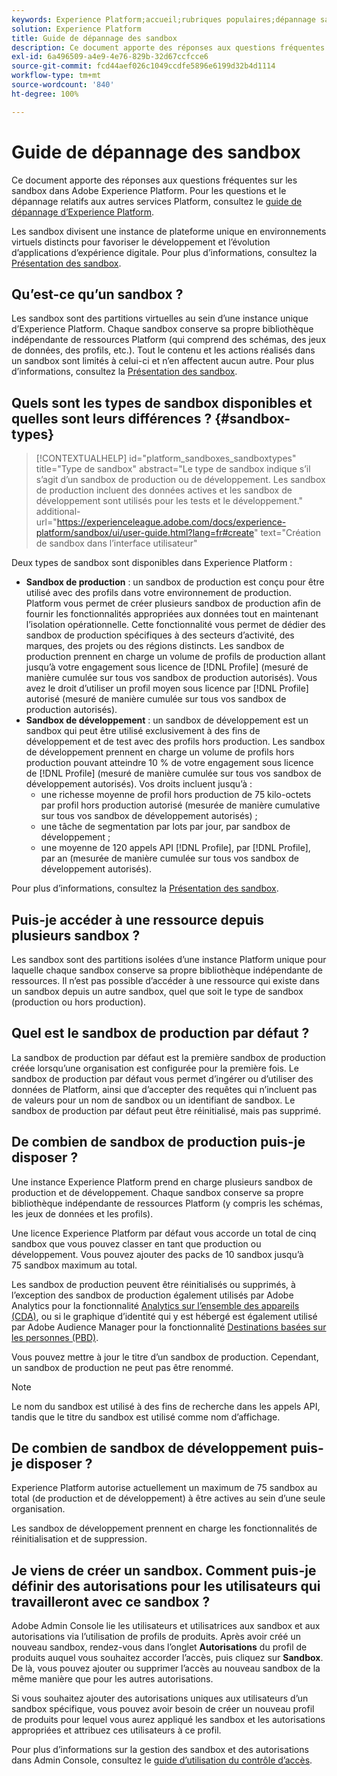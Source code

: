 ```yaml
---
keywords: Experience Platform;accueil;rubriques populaires;dépannage sandbox
solution: Experience Platform
title: Guide de dépannage des sandbox
description: Ce document apporte des réponses aux questions fréquentes sur les sandbox dans Adobe Experience Platform.
exl-id: 6a496509-a4e9-4e76-829b-32d67ccfcce6
source-git-commit: fcd44aef026c1049ccdfe5896e6199d32b4d1114
workflow-type: tm+mt
source-wordcount: '840'
ht-degree: 100%

---
```


# Guide de dépannage des sandbox

Ce document apporte des réponses aux questions fréquentes sur les sandbox dans Adobe Experience Platform. Pour les questions et le dépannage relatifs aux autres services Platform, consultez le [guide de dépannage d’Experience Platform](../landing/troubleshooting.md).

Les sandbox divisent une instance de plateforme unique en environnements virtuels distincts pour favoriser le développement et l’évolution d’applications d’expérience digitale. Pour plus d’informations, consultez la [Présentation des sandbox](home.md).

## Qu’est-ce qu’un sandbox ?

Les sandbox sont des partitions virtuelles au sein d’une instance unique d’Experience Platform. Chaque sandbox conserve sa propre bibliothèque indépendante de ressources Platform (qui comprend des schémas, des jeux de données, des profils, etc.). Tout le contenu et les actions réalisés dans un sandbox sont limités à celui-ci et n’en affectent aucun autre. Pour plus d’informations, consultez la [Présentation des sandbox](home.md).

## Quels sont les types de sandbox disponibles et quelles sont leurs différences ? {#sandbox-types}

>[!CONTEXTUALHELP]
>id="platform_sandboxes_sandboxtypes"
>title="Type de sandbox"
>abstract="Le type de sandbox indique s’il s’agit d’un sandbox de production ou de développement. Les sandbox de production incluent des données actives et les sandbox de développement sont utilisés pour les tests et le développement."
>additional-url="https://experienceleague.adobe.com/docs/experience-platform/sandbox/ui/user-guide.html?lang=fr#create" text="Création de sandbox dans l’interface utilisateur"

Deux types de sandbox sont disponibles dans Experience Platform :

* **Sandbox de production** : un sandbox de production est conçu pour être utilisé avec des profils dans votre environnement de production. Platform vous permet de créer plusieurs sandbox de production afin de fournir les fonctionnalités appropriées aux données tout en maintenant l’isolation opérationnelle. Cette fonctionnalité vous permet de dédier des sandbox de production spécifiques à des secteurs d’activité, des marques, des projets ou des régions distincts. Les sandbox de production prennent en charge un volume de profils de production allant jusqu’à votre engagement sous licence de [!DNL Profile] (mesuré de manière cumulée sur tous vos sandbox de production autorisés). Vous avez le droit d’utiliser un profil moyen sous licence par [!DNL Profile] autorisé (mesuré de manière cumulée sur tous vos sandbox de production autorisés).
* **Sandbox de développement** : un sandbox de développement est un sandbox qui peut être utilisé exclusivement à des fins de développement et de test avec des profils hors production. Les sandbox de développement prennent en charge un volume de profils hors production pouvant atteindre 10 % de votre engagement sous licence de [!DNL Profile] (mesuré de manière cumulée sur tous vos sandbox de développement autorisés). Vos droits incluent jusqu’à :
   * une richesse moyenne de profil hors production de 75 kilo-octets par profil hors production autorisé (mesurée de manière cumulative sur tous vos sandbox de développement autorisés) ;
   * une tâche de segmentation par lots par jour, par sandbox de développement ;
   * une moyenne de 120 appels API [!DNL Profile], par [!DNL Profile], par an (mesurée de manière cumulée sur tous vos sandbox de développement autorisés).

Pour plus d’informations, consultez la [Présentation des sandbox](./home.md).

## Puis-je accéder à une ressource depuis plusieurs sandbox ?

Les sandbox sont des partitions isolées d’une instance Platform unique pour laquelle chaque sandbox conserve sa propre bibliothèque indépendante de ressources. Il n’est pas possible d’accéder à une ressource qui existe dans un sandbox depuis un autre sandbox, quel que soit le type de sandbox (production ou hors production).

## Quel est le sandbox de production par défaut ?

La sandbox de production par défaut est la première sandbox de production créée lorsqu’une organisation est configurée pour la première fois. Le sandbox de production par défaut vous permet d’ingérer ou d’utiliser des données de Platform, ainsi que d’accepter des requêtes qui n’incluent pas de valeurs pour un nom de sandbox ou un identifiant de sandbox. Le sandbox de production par défaut peut être réinitialisé, mais pas supprimé.

## De combien de sandbox de production puis-je disposer ?

Une instance Experience Platform prend en charge plusieurs sandbox de production et de développement. Chaque sandbox conserve sa propre bibliothèque indépendante de ressources Platform (y compris les schémas, les jeux de données et les profils).

Une licence Experience Platform par défaut vous accorde un total de cinq sandbox que vous pouvez classer en tant que production ou développement. Vous pouvez ajouter des packs de 10 sandbox jusquʼà 75 sandbox maximum au total.

Les sandbox de production peuvent être réinitialisés ou supprimés, à l’exception des sandbox de production également utilisés par Adobe Analytics pour la fonctionnalité [Analytics sur l’ensemble des appareils (CDA)](https://experienceleague.adobe.com/docs/analytics/components/cda/overview.html?lang=fr), ou si le graphique d’identité qui y est hébergé est également utilisé par Adobe Audience Manager pour la fonctionnalité [Destinations basées sur les personnes (PBD)](https://experienceleague.adobe.com/docs/audience-manager/user-guide/features/destinations/people-based/people-based-destinations-overview.html?lang=fr).

Vous pouvez mettre à jour le titre d’un sandbox de production. Cependant, un sandbox de production ne peut pas être renommé.

>[!NOTE]
>
>Le nom du sandbox est utilisé à des fins de recherche dans les appels API, tandis que le titre du sandbox est utilisé comme nom d’affichage.

## De combien de sandbox de développement puis-je disposer ?

Experience Platform autorise actuellement un maximum de 75 sandbox au total (de production et de développement) à être actives au sein d’une seule organisation.

Les sandbox de développement prennent en charge les fonctionnalités de réinitialisation et de suppression.

## Je viens de créer un sandbox. Comment puis-je définir des autorisations pour les utilisateurs qui travailleront avec ce sandbox ?

Adobe Admin Console lie les utilisateurs et utilisatrices aux sandbox et aux autorisations via l’utilisation de profils de produits. Après avoir créé un nouveau sandbox, rendez-vous dans l’onglet **Autorisations** du profil de produits auquel vous souhaitez accorder l’accès, puis cliquez sur **Sandbox**. De là, vous pouvez ajouter ou supprimer l’accès au nouveau sandbox de la même manière que pour les autres autorisations.

Si vous souhaitez ajouter des autorisations uniques aux utilisateurs d’un sandbox spécifique, vous pouvez avoir besoin de créer un nouveau profil de produits pour lequel vous aurez appliqué les sandbox et les autorisations appropriées et attribuez ces utilisateurs à ce profil.

Pour plus d’informations sur la gestion des sandbox et des autorisations dans Admin Console, consultez le [guide d’utilisation du contrôle d’accès](../access-control/ui/overview.md).
